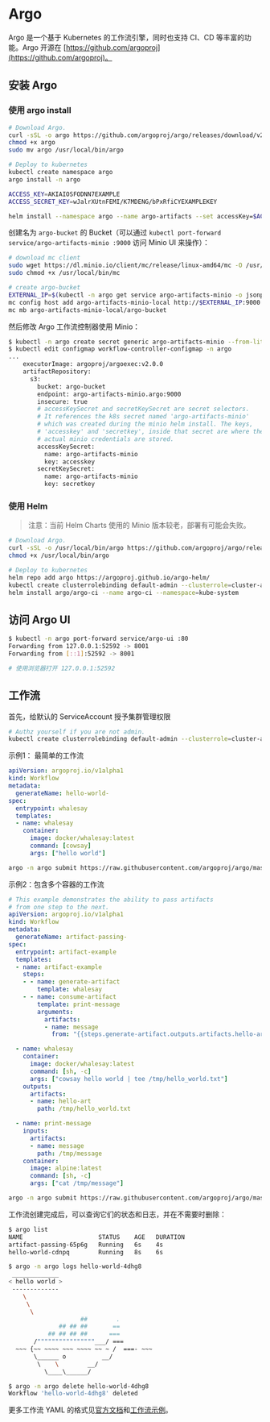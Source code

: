# Argo

Argo 是一个基于 Kubernetes 的工作流引擎，同时也支持 CI、CD 等丰富的功能。Argo 开源在 [https://github.com/argoproj](https://github.com/argoproj)。

## 安装 Argo

### 使用 argo install

```bash
# Download Argo.
curl -sSL -o argo https://github.com/argoproj/argo/releases/download/v2.1.0/argo-linux-amd64
chmod +x argo
sudo mv argo /usr/local/bin/argo

# Deploy to kubernetes
kubectl create namespace argo
argo install -n argo
```

```bash
ACCESS_KEY=AKIAIOSFODNN7EXAMPLE
ACCESS_SECRET_KEY=wJalrXUtnFEMI/K7MDENG/bPxRfiCYEXAMPLEKEY

helm install --namespace argo --name argo-artifacts --set accessKey=$ACCESS_KEY,secretKey=$ACCESS_SECRET_KEY,service.type=LoadBalancer stable/minio
```

创建名为 `argo-bucket` 的 Bucket（可以通过 `kubectl port-forward service/argo-artifacts-minio :9000` 访问 Minio UI 来操作）：

```bash
# download mc client
sudo wget https://dl.minio.io/client/mc/release/linux-amd64/mc -O /usr/local/bin/mc
sudo chmod +x /usr/local/bin/mc

# create argo-bucket
EXTERNAL_IP=$(kubectl -n argo get service argo-artifacts-minio -o jsonpath='{.status.loadBalancer.ingress[0].ip}')
mc config host add argo-artifacts-minio-local http://$EXTERNAL_IP:9000 $ACCESS_KEY $ACCESS_SECRET_KEY --api=s3v4
mc mb argo-artifacts-minio-local/argo-bucket
```

然后修改 Argo 工作流控制器使用 Minio：

```bash
$ kubectl -n argo create secret generic argo-artifacts-minio --from-literal=accesskey=$ACCESS_KEY --from-literal=secretkey=$ACCESS_SECRET_KEY
$ kubectl edit configmap workflow-controller-configmap -n argo
...
    executorImage: argoproj/argoexec:v2.0.0
    artifactRepository:
      s3:
        bucket: argo-bucket
        endpoint: argo-artifacts-minio.argo:9000
        insecure: true
        # accessKeySecret and secretKeySecret are secret selectors.
        # It references the k8s secret named 'argo-artifacts-minio'
        # which was created during the minio helm install. The keys,
        # 'accesskey' and 'secretkey', inside that secret are where the
        # actual minio credentials are stored.
        accessKeySecret:
          name: argo-artifacts-minio
          key: accesskey
        secretKeySecret:
          name: argo-artifacts-minio
          key: secretkey
```

### 使用 Helm

> 注意：当前 Helm Charts 使用的 Minio 版本较老，部署有可能会失败。

```bash
# Download Argo.
curl -sSL -o /usr/local/bin/argo https://github.com/argoproj/argo/releases/download/v2.0.0/argo-linux-amd64
chmod +x /usr/local/bin/argo

# Deploy to kubernetes
helm repo add argo https://argoproj.github.io/argo-helm/
kubectl create clusterrolebinding default-admin --clusterrole=cluster-admin --serviceaccount=kube-system:default
helm install argo/argo-ci --name argo-ci --namespace=kube-system
```

## 访问 Argo UI

```bash
$ kubectl -n argo port-forward service/argo-ui :80
Forwarding from 127.0.0.1:52592 -> 8001
Forwarding from [::1]:52592 -> 8001

# 使用浏览器打开 127.0.0.1:52592
```

## 工作流

首先，给默认的 ServiceAccount 授予集群管理权限

```bash
# Authz yourself if you are not admin.
kubectl create clusterrolebinding default-admin --clusterrole=cluster-admin --serviceaccount=argo:default
```

示例1： 最简单的工作流

```yaml
apiVersion: argoproj.io/v1alpha1
kind: Workflow
metadata:
  generateName: hello-world-
spec:
  entrypoint: whalesay
  templates:
  - name: whalesay
    container:
      image: docker/whalesay:latest
      command: [cowsay]
      args: ["hello world"]
```

```bash
argo -n argo submit https://raw.githubusercontent.com/argoproj/argo/master/examples/hello-world.yaml
```

示例2：包含多个容器的工作流

```yaml
# This example demonstrates the ability to pass artifacts
# from one step to the next.
apiVersion: argoproj.io/v1alpha1
kind: Workflow
metadata:
  generateName: artifact-passing-
spec:
  entrypoint: artifact-example
  templates:
  - name: artifact-example
    steps:
    - - name: generate-artifact
        template: whalesay
    - - name: consume-artifact
        template: print-message
        arguments:
          artifacts:
          - name: message
            from: "{{steps.generate-artifact.outputs.artifacts.hello-art}}"

  - name: whalesay
    container:
      image: docker/whalesay:latest
      command: [sh, -c]
      args: ["cowsay hello world | tee /tmp/hello_world.txt"]
    outputs:
      artifacts:
      - name: hello-art
        path: /tmp/hello_world.txt

  - name: print-message
    inputs:
      artifacts:
      - name: message
        path: /tmp/message
    container:
      image: alpine:latest
      command: [sh, -c]
      args: ["cat /tmp/message"]
```

```bash
argo -n argo submit https://raw.githubusercontent.com/argoproj/argo/master/examples/artifact-passing.yaml
```

工作流创建完成后，可以查询它们的状态和日志，并在不需要时删除：

```bash
$ argo list
NAME                     STATUS    AGE   DURATION
artifact-passing-65p6g   Running   6s    4s
hello-world-cdnpq        Running   8s    6s

$ argo -n argo logs hello-world-4dhg8
 _____________
< hello world >
 -------------
    \
     \
      \
                    ##        .
              ## ## ##       ==
           ## ## ## ##      ===
       /""""""""""""""""___/ ===
  ~~~ {~~ ~~~~ ~~~ ~~~~ ~~ ~ /  ===- ~~~
       \______ o          __/
        \    \        __/
          \____\______/

$ argo -n argo delete hello-world-4dhg8
Workflow 'hello-world-4dhg8' deleted
```

更多工作流 YAML 的格式见[官方文档](https://applatix.com/open-source/argo/docs/argo_v2_yaml.html)和[工作流示例](https://github.com/argoproj/argo/tree/master/examples)。

